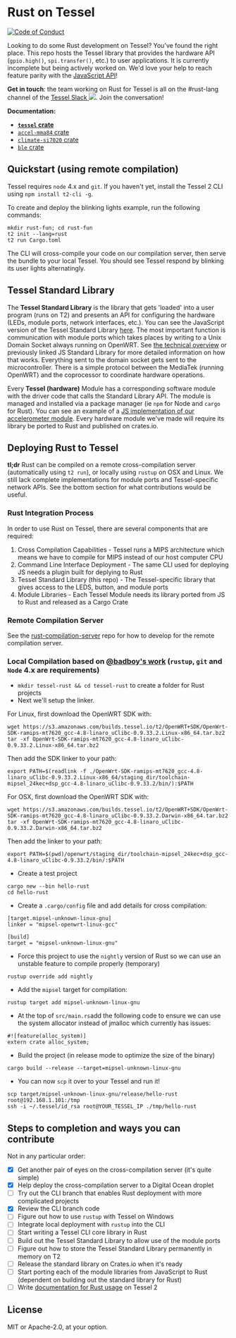 # Rust on Tessel

[![Code of Conduct](https://img.shields.io/badge/%E2%9D%A4-code%20of%20conduct-blue.svg?style=flat)](https://github.com/tessel/project/blob/master/CONDUCT.md)

Looking to do some Rust development on Tessel? You’ve found the right place. This repo hosts the Tessel library that provides the hardware API (`gpio.high()`, `spi.transfer()`, etc.) to user applications. It is currently incomplete but being actively worked on. We'd love your help to reach feature parity with the [JavaScript API](https://tessel.io/docs/hardwareAPI)!

**Get in touch**: the team working on Rust for Tessel is all on the #rust-lang channel of the [Tessel Slack ![](https://tessel-slack.herokuapp.com/badge.svg)](https://tessel-slack.herokuapp.com/). Join the conversation!

**Documentation:**

* **[`tessel` crate](https://docs.rs/tessel/)**
* [`accel-mma84` crate](https://docs.rs/accel-mma84/)
* [`climate-si7020` crate](https://docs.rs/climate-si7020/)
* [`ble` crate](https://docs.rs/ble/)

## Quickstart (using remote compilation)

Tessel requires `node` 4.x and `git`. If you haven't yet, install the Tessel 2 CLI using `npm install t2-cli -g`.

To create and deploy the blinking lights example, run the following commands:

```
mkdir rust-fun; cd rust-fun
t2 init --lang=rust
t2 run Cargo.toml
```

The CLI will cross-compile your code on our compilation server, then serve the bundle to your local Tessel. You should see Tessel respond by blinking its user lights alternatingly.

## Tessel Standard Library

The **Tessel Standard Library** is the library that gets 'loaded' into a user program (runs on T2) and presents an API for configuring the hardware (LEDs, module ports, network interfaces, etc.).
You can see the JavaScript version of the Tessel Standard Library [here](https://github.com/tessel/t2-firmware/blob/master/node/tessel-export.js). The most important function is communication with module ports which takes places by writing to a Unix Domain Socket always running on OpenWRT. See [the technical overview](https://github.com/tessel/onboarding/blob/master/T2-TECHNICAL-OVERVIEW.md) or previously linked JS Standard Library for more detailed information on how that works. Everything sent to the domain socket gets sent to the microcontroller. There is a simple protocol between the MediaTek (running OpenWRT) and the coprocessor to coordinate hardware operations.

Every **Tessel (hardware)** Module has a corresponding software module with the driver code that calls the Standard Library API. The module is managed and installed via a package manager (ie `npm` for Node and `cargo` for Rust). You can see an example of a [JS implementation of our accelerometer module](http://github.com/tessel/accel-mma84). Every hardware module we've made will require its library be ported to Rust and published on crates.io.

## Deploying Rust to Tessel

**tl;dr** Rust can be compiled on a remote cross-compilation server (automatically using `t2 run`), or locally using `rustup` on OSX and Linux. We still lack complete implementations for module ports and Tessel-specific network APIs. See the bottom section for what contributions would be useful.

### Rust Integration Process

In order to use Rust on Tessel, there are several components that are required:

1. Cross Compilation Capabilities - Tessel runs a MIPS architecture which means we have to compile for MIPS instead of our host computer CPU
2. Command Line Interface Deployment - The same CLI used for deploying JS needs a plugin built for deplying to Rust
3. Tessel Standard Library (this repo) - The Tessel-specific library that gives access to the LEDS, button, and module ports
4. Module Libraries - Each Tessel Module needs its library ported from JS to Rust and released as a Cargo Crate

### Remote Compilation Server

See the [rust-compilation-server](https://github.com/tessel/rust-compilation-server/) repo for how to develop for the remote compilation server.

### Local Compilation based on [@badboy's work](https://gist.github.com/badboy/8b951981aaf8bc1700b4703f9c201484) (`rustup`, `git` and `Node` 4.x are requirements)

* `mkdir tessel-rust && cd tessel-rust` to create a folder for Rust projects
* Next we'll setup the linker.

For Linux, first download the OpenWRT SDK with:
```
wget https://s3.amazonaws.com/builds.tessel.io/t2/OpenWRT+SDK/OpenWrt-SDK-ramips-mt7620_gcc-4.8-linaro_uClibc-0.9.33.2.Linux-x86_64.tar.bz2
tar -xf OpenWrt-SDK-ramips-mt7620_gcc-4.8-linaro_uClibc-0.9.33.2.Linux-x86_64.tar.bz2
```
Then add the SDK linker to your path:
```
export PATH=$(readlink -f ./OpenWrt-SDK-ramips-mt7620_gcc-4.8-linaro_uClibc-0.9.33.2.Linux-x86_64/staging_dir/toolchain-mipsel_24kec+dsp_gcc-4.8-linaro_uClibc-0.9.33.2/bin/):$PATH
```

For OSX, first download the OpenWRT SDK with:
```
wget https://s3.amazonaws.com/builds.tessel.io/t2/OpenWRT+SDK/OpenWrt-SDK-ramips-mt7620_gcc-4.8-linaro_uClibc-0.9.33.2.Darwin-x86_64.tar.bz2
tar -xf OpenWrt-SDK-ramips-mt7620_gcc-4.8-linaro_uClibc-0.9.33.2.Darwin-x86_64.tar.bz2
```
Then add the linker to your path:
```
export PATH=$(pwd)/openwrt/staging_dir/toolchain-mipsel_24kec+dsp_gcc-4.8-linaro_uClibc-0.9.33.2/bin/:$PATH
```

* Create a test project
```
cargo new --bin hello-rust
cd hello-rust
```
* Create a `.cargo/config` file and add details for cross compilation:
```
[target.mipsel-unknown-linux-gnu]
linker = "mipsel-openwrt-linux-gcc"

[build]
target = "mipsel-unknown-linux-gnu"
```
* Force this project to use the `nightly` version of Rust so we can use an unstable feature to compile properly (temporary)
```
rustup override add nightly
```
* Add the `mipsel` target for compilation:
```
rustup target add mipsel-unknown-linux-gnu
```
* At the top of `src/main.rs`add the following code to ensure we can use the system allocator instead of jmalloc which currently has issues:
```
#![feature(alloc_system)]
extern crate alloc_system;
```

* Build the project (in release mode to optimize the size of the binary)
```
cargo build --release --target=mipsel-unknown-linux-gnu
```
* You can now `scp` it over to your Tessel and run it!
```
scp target/mipsel-unknown-linux-gnu/release/hello-rust root@192.168.1.101:/tmp
ssh -i ~/.tessel/id_rsa root@YOUR_TESSEL_IP ./tmp/hello-rust
```

## Steps to completion and ways you can contribute

Not in any particular order:

- [x] Get another pair of eyes on the cross-compilation server (it's quite simple)
- [x] Help deploy the cross-compilation server to a Digital Ocean droplet
- [ ] Try out the CLI branch that enables Rust deployment with more complicated projects
- [x] Review the CLI branch code
- [ ] Figure out how to use `rustup` with Tessel on Windows
- [ ] Integrate local deployment with `rustup` into the CLI
- [ ] Start writing a Tessel CLI core library in Rust
- [ ] Build out the Tessel Standard Library to allow use of the module ports
- [ ] Figure out how to store the Tessel Standard Library permanently in memory on T2
- [ ] Release the standard library on Crates.io when it's ready
- [ ] Start porting each of the module libraries from JavaScript to Rust (dependent on building out the standard library for Rust)
- [ ] Write [documentation for Rust usage](https://www.github.com/tessel/docs) on Tessel 2

## License

MIT or Apache-2.0, at your option.
